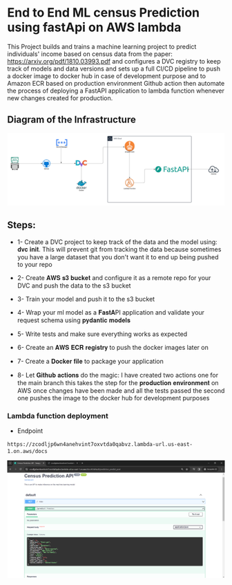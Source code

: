 # End to End ML census Prediction using fastApi on AWS lambda 
This Project builds and trains a machine learning project to predict individuals' income based on census data from the paper: https://arxiv.org/pdf/1810.03993.pdf and configures a DVC registry to keep track of models and data versions and sets up a full CI/CD pipeline to push a docker image to docker hub in case of development purpose and to Amazon ECR based on production environment Github action then automate the process of deploying a FastAPI application to lambda function whenever new changes created for production.
## Diagram of the Infrastructure
![Infrastructure-Diagram](/screenshots/Lambda%20MLops.png)

## Steps:

* 1- Create a DVC project to keep track of the data and the model using: 𝐝𝐯𝐜 𝐢𝐧𝐢𝐭. This will prevent git from tracking the data because sometimes you have a large dataset that you don't want it to end up being pushed to your repo

* 2- Create 𝐀𝐖𝐒 𝐬𝟑 𝐛𝐮𝐜𝐤𝐞𝐭 and configure it as a remote repo for your DVC and push the data to the s3 bucket

* 3- Train your model and push it to the s3 bucket

* 4- Wrap your ml model as a 𝐅𝐚𝐬𝐭𝐀PI application and validate your request schema using 𝐩𝐲𝐝𝐚𝐧𝐭𝐢𝐜 𝐦𝐨𝐝𝐞𝐥𝐬

* 5- Write tests and make sure everything works as expected

* 6- Create an 𝐀𝐖𝐒 𝐄𝐂𝐑 𝐫𝐞𝐠𝐢𝐬𝐭𝐫𝐲 to push the docker images later on

* 7- Create a 𝐃𝐨𝐜𝐤𝐞𝐫 𝐟𝐢𝐥𝐞 to package your application

* 8- Let 𝐆𝐢𝐭𝐡𝐮𝐛 𝐚𝐜𝐭𝐢𝐨𝐧𝐬 do the magic: I have created two actions one for the main branch this takes the step for the 𝐩𝐫𝐨𝐝𝐮𝐜𝐭𝐢𝐨𝐧 𝐞𝐧𝐯𝐢𝐫𝐨𝐧𝐦𝐞𝐧𝐭 on AWS once changes have been made and all the tests passed
the second one pushes the image to the docker hub for development purposes

### Lambda function deployment
* Endpoint
```
https://zcodljp6wn4anehvint7oxvtda0qabvz.lambda-url.us-east-1.on.aws/docs
```
![Deployment](/screenshots/lambda_function.png)
